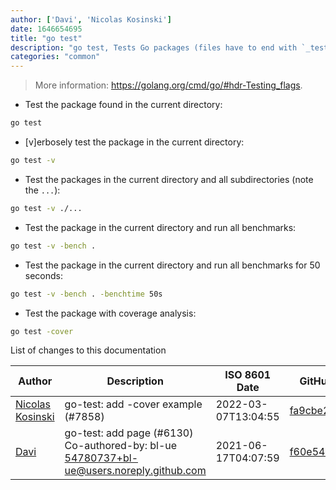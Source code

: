 ```yaml
---
author: ['Davi', 'Nicolas Kosinski']
date: 1646654695
title: "go test"
description: "go test, Tests Go packages (files have to end with `_test.go`)."
categories: "common"
---
```

> More information: <https://golang.org/cmd/go/#hdr-Testing_flags>.

- Test the package found in the current directory:

```bash
go test
```

- [v]erbosely test the package in the current directory:

```bash
go test -v
```

- Test the packages in the current directory and all subdirectories (note the `...`):

```bash
go test -v ./...
```

- Test the package in the current directory and run all benchmarks:

```bash
go test -v -bench .
```

- Test the package in the current directory and run all benchmarks for 50 seconds:

```bash
go test -v -bench . -benchtime 50s
```

- Test the package with coverage analysis:

```bash
go test -cover
```
List of changes to this documentation


Author | Description | ISO 8601 Date | GitHub link
------|-----|-----|-----
[Nicolas Kosinski](mailto:nicokosi@users.noreply.github.com) | go-test: add -cover example (#7858) | 2022-03-07T13:04:55 | [fa9cbe265b5c](https://github.com/tldr-pages/tldr/commit/fa9cbe265b5c14614d3ae60233856e7a411254b9)
[Davi](mailto:davi@agst.dev) | go-test: add page (#6130) Co-authored-by: bl-ue <54780737+bl-ue@users.noreply.github.com> | 2021-06-17T04:07:59 | [f60e542813d1](https://github.com/tldr-pages/tldr/commit/f60e542813d119878c87e6c85d8486b02897f809)

